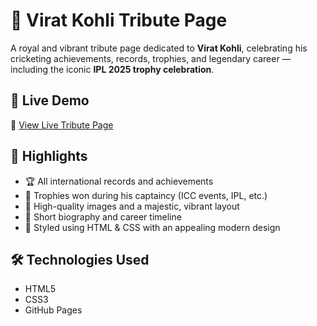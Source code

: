 # 🏏 Virat Kohli Tribute Page

A royal and vibrant tribute page dedicated to **Virat Kohli**, celebrating his cricketing achievements, records, trophies, and legendary career — including the iconic **IPL 2025 trophy celebration**.

## 🚀 Live Demo

🔗 [View Live Tribute Page](https://shekhardegala.github.io/OIBSIP/level2-task2/)

## 📸 Highlights

- 🏆 All international records and achievements
- 🥇 Trophies won during his captaincy (ICC events, IPL, etc.)
- 📸 High-quality images and a majestic, vibrant layout
- 📖 Short biography and career timeline
- 🎨 Styled using HTML & CSS with an appealing modern design

## 🛠️ Technologies Used

- HTML5
- CSS3
- GitHub Pages



